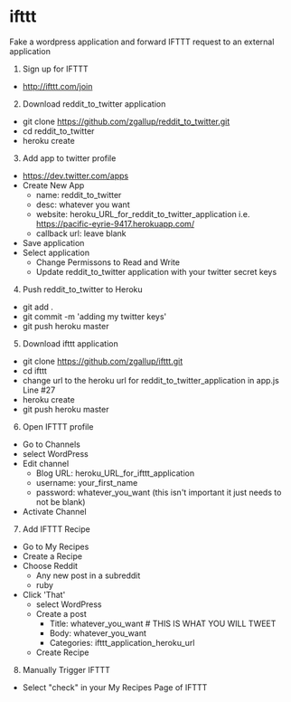 # ifttt
Fake a wordpress application and forward IFTTT request to an external application

1. Sign up for IFTTT
  - http://ifttt.com/join

2. Download reddit_to_twitter application
  - git clone https://github.com/zgallup/reddit_to_twitter.git
  - cd reddit_to_twitter
  - heroku create

3. Add app to twitter profile
  - https://dev.twitter.com/apps
  - Create New App
    - name: reddit_to_twitter
    - desc: whatever you want
    - website: heroku_URL_for_reddit_to_twitter_application i.e. https://pacific-eyrie-9417.herokuapp.com/
    - callback url: leave blank
  - Save application
  - Select application
    - Change Permissons to Read and Write
    - Update reddit_to_twitter application with your twitter secret keys

4.  Push reddit_to_twitter to Heroku
  - git add .
  - git commit -m 'adding my twitter keys'
  - git push heroku master
  
5. Download ifttt application
  - git clone https://github.com/zgallup/ifttt.git
  - cd ifttt
  - change url to the heroku url for reddit_to_twitter_application in app.js Line #27
  - heroku create
  - git push heroku master

6. Open IFTTT profile
  - Go to Channels
  - select WordPress
  - Edit channel
    - Blog URL: heroku_URL_for_ifttt_application
    - username: your_first_name
    - password: whatever_you_want (this isn't important it just needs to not be blank)
  - Activate Channel

7. Add IFTTT Recipe
  - Go to My Recipes
  - Create a Recipe
  - Choose Reddit
    - Any new post in a subreddit
    - ruby
  - Click 'That'
    - select WordPress
    - Create a post
      - Title: whatever_you_want # THIS IS WHAT YOU WILL TWEET
      - Body: whatever_you_want
      - Categories: ifttt_application_heroku_url
    - Create Recipe

8. Manually Trigger IFTTT 
  - Select "check" in your My Recipes Page of IFTTT